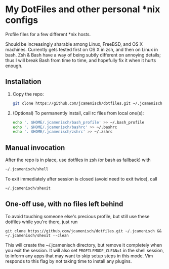 
My DotFiles and other personal *nix configs
===========================================

Profile files for a few different *nix hosts.

Should be increasingly sharable among Linux, FreeBSD, and OS X machines. Currently gets tested first on OS X in zsh, and then on Linux in bash. Zsh & Bash have a way of being subtly different on annoying details; thus I will break Bash from time to time, and hopefully fix it when it hurts enough.

Installation
------------

1. Copy the repo:

   ```sh
   git clone https://github.com/jcamenisch/dotfiles.git ~/.jcamenisch
   ```

2. (Optional) To permanently install, call rc files from local one(s):

   ```sh
   echo '. $HOME/.jcamenisch/bash_profile' >> ~/.bash_profile
   echo '. $HOME/.jcamenisch/bashrc' >> ~/.bashrc
   echo '. $HOME/.jcamenisch/zshrc' >> ~/.zshrc
   ```

Manual invocation
-----------------

After the repo is in place, use dotfiles in zsh (or bash as fallback) with

```sh
~/.jcamenisch/shell
```

To exit immediately after session is closed (avoid need to exit twice), call

```sh
~/.jcamenisch/shexit
```

One-off use, with no files left behind
--------------------------------------

To avoid touching someone else's precious profile, but still use these dotfiles while you're there, just run

```
git clone https://github.com/jcamenisch/dotfiles.git ~/.jcamenisch && ~/.jcamenisch/shexit --clean
```

This will create the ~/.jcamenisch directory, but remove it completely when you exit the session. It will
also set `PROFILEMODE_CLEAN=1` in the shell session, to inform any apps that may want to skip setup steps
in this mode. Vim responds to this flag by not taking time to install any plugins.
